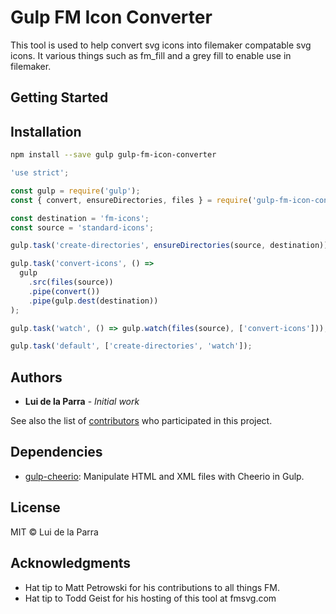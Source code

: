 # Gulp FM Icon Converter

This tool is used to help convert svg icons into filemaker compatable svg icons. It various things such as fm_fill and a grey fill to enable use in filemaker.

## Getting Started

<!--@installation()-->
## Installation

```sh
npm install --save gulp gulp-fm-icon-converter
```
<!--/@-->

<!--@example('./example.js')-->
```js
'use strict';

const gulp = require('gulp');
const { convert, ensureDirectories, files } = require('gulp-fm-icon-converter');

const destination = 'fm-icons';
const source = 'standard-icons';

gulp.task('create-directories', ensureDirectories(source, destination));

gulp.task('convert-icons', () =>
  gulp
    .src(files(source))
    .pipe(convert())
    .pipe(gulp.dest(destination))
);

gulp.task('watch', () => gulp.watch(files(source), ['convert-icons']));

gulp.task('default', ['create-directories', 'watch']);
```
<!--/@-->

## Authors

- **Lui de la Parra** - _Initial work_

See also the list of [contributors](https://github.com/Luidog/gulp-fm-icon-converter/graphs/contributors) who participated in this project.

<!--@dependencies()-->
## <a name="dependencies">Dependencies</a>

- [gulp-cheerio](https://github.com/KenPowers/gulp-cheerio): Manipulate HTML and XML files with Cheerio in Gulp.

<!--/@-->

<!--@license()-->
## License

MIT © Lui de la Parra
<!--/@-->


## Acknowledgments

- Hat tip to Matt Petrowski for his contributions to all things FM.
- Hat tip to Todd Geist for his hosting of this tool at fmsvg.com
